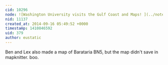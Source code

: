```yaml
---
cid: 10296
node: ![Washington University visits the Gulf Coast and Maps! ](../notes/stevie/09-12-2014/washington-university-visits-the-gulf-coast-and-maps)
nid: 11137
created_at: 2014-09-16 05:49:52 +0000
timestamp: 1410846592
uid: 379
author: eustatic
---
```


Ben and Lex also made a map of Barataria BN5, but the map didn't save in mapknitter.  boo. 